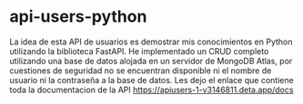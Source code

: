 # api-users-python
La idea de esta API de usuarios es demostrar mis conocimientos en Python utilizando la biblioteca FastAPI. He implementado un CRUD completo utilizando una base de datos alojada en un servidor de MongoDB Atlas, por cuestiones de seguridad no se encuentran disponible ni el nombre de usuario ni la contraseña a la base de datos.
Les dejo el enlace que contiene toda la documentacion de la API https://apiusers-1-v3146811.deta.app/docs
